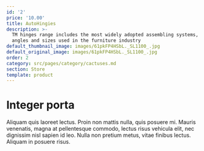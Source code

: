 ```yaml
---
id: '2'
price: '10.00'
title: AutoHingies
description: >-
  TM hinges range includes the most widely adopted assembling systems, with all
  angles and sizes used in the furniture industry
default_thumbnail_image: images/61pkFP4HSbL._SL1100_.jpg
default_original_image: images/61pkFP4HSbL._SL1100_.jpg
order: 2
category: src/pages/category/cactuses.md
section: Store
template: product
---
```


# Integer porta

Aliquam quis laoreet lectus. Proin non mattis nulla, quis posuere mi. Mauris venenatis, magna at pellentesque commodo, lectus risus vehicula elit, nec dignissim nisl sapien id leo. Nulla non pretium metus, vitae finibus lectus. Aliquam in posuere risus.